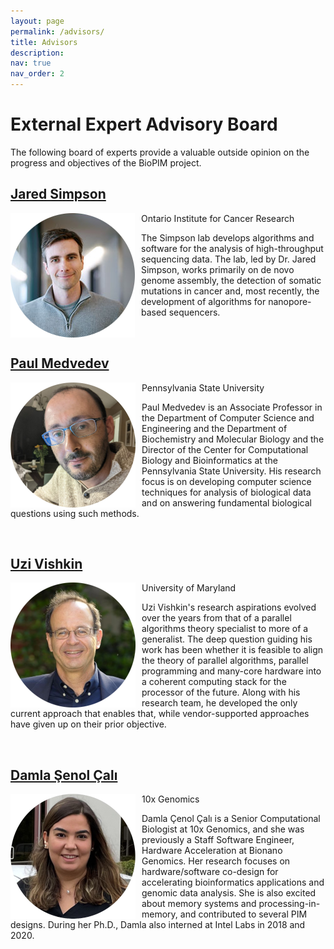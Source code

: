```yaml
---
layout: page
permalink: /advisors/
title: Advisors
description:
nav: true
nav_order: 2
---
```


# External Expert Advisory Board

The following board of experts provide a valuable outside opinion on the progress and objectives of the BioPIM project.

## [Jared Simpson](https://oicr.on.ca/researchers/jared-simpson/)

<img style="float:left;padding-right:10px;" align="left" src="../assets/img/jaredsimpson.png"> 

Ontario Institute for Cancer Research

The Simpson lab develops algorithms and software for the analysis of high-throughput sequencing data. The lab, led by Dr. Jared Simpson, works primarily on de novo genome assembly, the detection of somatic mutations in cancer and, most recently, the development of algorithms for nanopore-based sequencers.

<br clear="left"/>

## [Paul Medvedev](https://medvedevgroup.com/)

<img style="float:left;padding-right:10px;" align="left" src="../assets/img/paulmedvedev.png">

Pennsylvania State University

Paul Medvedev is an Associate Professor in the Department of Computer Science and Engineering and the Department of Biochemistry and Molecular Biology and the Director of the Center for Computational Biology and Bioinformatics at the Pennsylvania State University. His research focus is on developing computer science techniques for analysis of biological data and on answering fundamental biological questions using such methods.

<br clear="left"/>

## [Uzi Vishkin](http://users.umiacs.umd.edu/~vishkin/index.shtml)

<img style="float:left;padding-right:10px;" align="left" src="../assets/img/uzivishkin.png">

University of Maryland

Uzi Vishkin's research aspirations evolved over the years from that of a parallel algorithms theory specialist to more of a generalist. The deep question guiding his work has been whether it is feasible to align the theory of parallel algorithms, parallel programming and many-core hardware into a coherent computing stack for the processor of the future. Along with his research team, he developed the only current approach that enables that, while vendor-supported approaches have given up on their prior objective.

<br clear="left"/>

## [Damla Şenol Çalı](https://damlasenolcali.github.io/)

<img style="float:left;padding-right:10px;" align="left" src="../assets/img/damlasenolcali.png">

10x Genomics

Damla Çenol Çalı is a Senior Computational Biologist at 10x Genomics, and she was previously a Staff Software Engineer, Hardware Acceleration at Bionano Genomics. Her research focuses on hardware/software co-design for accelerating bioinformatics applications and genomic data analysis. She is also excited about memory systems and processing-in-memory, and contributed to several PIM designs. During her Ph.D., Damla also interned at Intel Labs in 2018 and 2020. 

<br clear="left"/>
